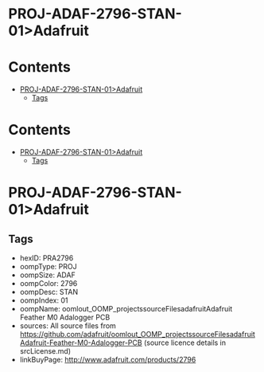 
PROJ-ADAF-2796-STAN-01>Adafruit
===============================

Contents
========

* [PROJ-ADAF-2796-STAN-01>Adafruit](#proj-adaf-2796-stan-01adafruit)
	* [Tags](#tags)

Contents
========

* [PROJ-ADAF-2796-STAN-01>Adafruit](#proj-adaf-2796-stan-01adafruit)
	* [Tags](#tags)

# PROJ-ADAF-2796-STAN-01>Adafruit

## Tags

- hexID: PRA2796
- oompType: PROJ
- oompSize: ADAF
- oompColor: 2796
- oompDesc: STAN
- oompIndex: 01
- oompName: oomlout_OOMP_projectssourceFilesadafruitAdafruit Feather M0 Adalogger PCB
- sources: All source files from https://github.com/adafruit/oomlout_OOMP_projectssourceFilesadafruitAdafruit-Feather-M0-Adalogger-PCB (source licence details in srcLicense.md)
- linkBuyPage: http://www.adafruit.com/products/2796
